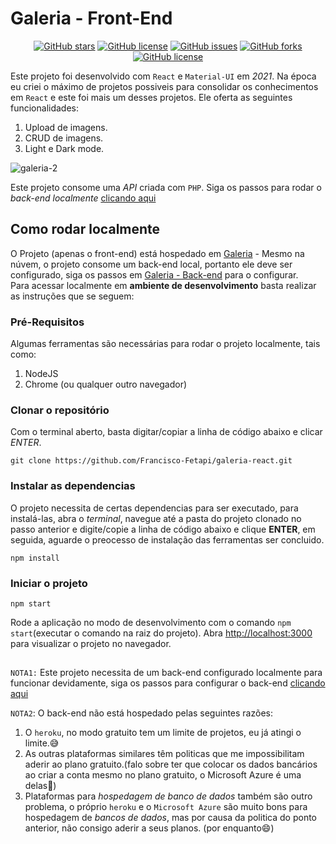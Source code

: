 # Galeria - Front-End
<p align="center">
<a href="https://github.com/Francisco-Fetapi/galeria-react/stargazers"><img alt="GitHub stars" src="https://img.shields.io/github/stars/Francisco-Fetapi/galeria-react?style=plastic"></a>
<a href="https://github.com/Francisco-Fetapi/galeria-react"><img alt="GitHub license" src="https://img.shields.io/badge/Exercise-For%20trainning-orange"></a>
<a href="https://github.com/Francisco-Fetapi/galeria-react/issues"><img alt="GitHub issues" src="https://img.shields.io/github/issues/Francisco-Fetapi/galeria-react?style=plastic"></a>
<a href="https://github.com/Francisco-Fetapi/galeria-react/network"><img alt="GitHub forks" src="https://img.shields.io/github/forks/Francisco-Fetapi/galeria-react?style=plastic"></a>
<a href="https://github.com/Francisco-Fetapi/galeria-react"><img alt="GitHub license" src="https://img.shields.io/github/license/Francisco-Fetapi/galeria-react?style=plastic"></a>
</p>

Este projeto foi desenvolvido com `React` e `Material-UI` em _2021_. Na época eu criei o máximo de projetos possiveis para consolidar os conhecimentos em `React` e este foi mais um desses projetos. Ele oferta as seguintes funcionalidades:

1. Upload de imagens.
2. CRUD de imagens.
3. Light e Dark mode.

![galeria-2](https://user-images.githubusercontent.com/74926014/180442177-d90f4a5a-91e5-4e93-ad4b-2d0d11a19fa8.gif)


Este projeto consome uma _API_ criada com `PHP`. Siga os passos para rodar o _back-end localmente_ [clicando aqui](https://github.com/Francisco-Fetapi/crud-galeria)

## Como rodar localmente

O Projeto (apenas o front-end) está hospedado em [Galeria](https://galeria-fetapi.vercel.app) - Mesmo na núvem, o projeto consome um back-end local, portanto ele deve ser configurado, siga os passos em [Galeria - Back-end](https://github.com/Francisco-Fetapi/crud-galeria) para o configurar.
<br />
Para acessar localmente em **ambiente de desenvolvimento** basta realizar as instruções que se seguem:

### Pré-Requisitos

Algumas ferramentas são necessárias para rodar o projeto localmente, tais como:

1. NodeJS
2. Chrome (ou qualquer outro navegador)

### Clonar o repositório

Com o terminal aberto, basta digitar/copiar a linha de código abaixo e clicar _ENTER_.

```
git clone https://github.com/Francisco-Fetapi/galeria-react.git
```

### Instalar as dependencias

O projeto necessita de certas dependencias para ser executado, para instalá-las, abra o _terminal_, navegue até a pasta do projeto clonado no passo anterior e digite/copie a linha de código abaixo e clique **ENTER**, em seguida, aguarde o preocesso de instalação das ferramentas ser concluido.

```
npm install
```
### Iniciar o projeto
```
npm start
```
Rode a aplicação no modo de desenvolvimento com o comando `npm start`(executar o comando na raiz do projeto).
Abra [http://localhost:3000](http://localhost:3000) para visualizar o projeto no navegador.

##

`NOTA1:` Este projeto necessita de um back-end configurado localmente para funcionar devidamente, siga os passos para configurar o back-end [clicando aqui](https://github.com/Francisco-Fetapi/crud-galeria)

`NOTA2`: O back-end não está hospedado pelas seguintes razões:

1. O `heroku`, no modo gratuito tem um limite de projetos, eu já atingi o limite.😅
2. As outras plataformas similares têm politicas que me impossibilitam aderir ao  plano gratuito.(falo sobre ter que colocar os dados bancários ao criar a conta mesmo no plano gratuito, o Microsoft Azure é uma delas🙁)
3. Plataformas para _hospedagem de banco de dados_ também são outro problema, o próprio `heroku` e o `Microsoft Azure` são muito bons para hospedagem de _bancos de dados_, mas por causa da politica do ponto anterior, não consigo aderir a seus planos. (por enquanto😄)
